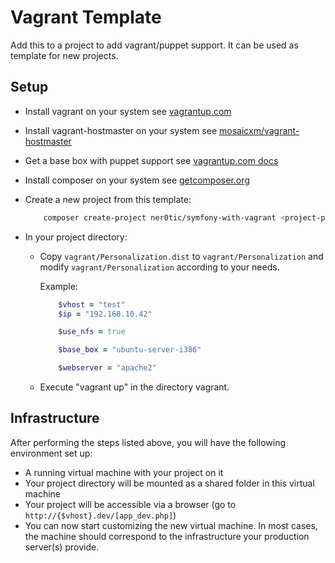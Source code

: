 # Vagrant Template

Add this to a project to add vagrant/puppet support. It can be used as template for new projects.

## Setup

-   Install vagrant on your system
    see [vagrantup.com](http://vagrantup.com/v1/docs/getting-started/index.html)

-   Install vagrant-hostmaster on your system
    see [mosaicxm/vagrant-hostmaster](https://github.com/mosaicxm/vagrant-hostmaster#installation)

-   Get a base box with puppet support
    see [vagrantup.com docs](http://vagrantup.com/v1/docs/getting-started/boxes.html)

-   Install composer on your system
    see [getcomposer.org](http://getcomposer.org/doc/00-intro.md)

-   Create a new project from this template:
    ```bash
        composer create-project ner0tic/symfony-with-vagrant <project-path> --stability="beta"
    ```

-   In your project directory:
    -   Copy `vagrant/Personalization.dist` to `vagrant/Personalization` and modify `vagrant/Personalization` according to your needs.

        Example:

        ```ruby
            $vhost = "test"
            $ip = "192.168.10.42"

            $use_nfs = true

            $base_box = "ubuntu-server-i386"

            $webserver = "apache2"
        ```
    -   Execute "vagrant up" in the directory vagrant.

## Infrastructure

After performing the steps listed above, you will have the following environment set up:

- A running virtual machine with your project on it
- Your project directory will be mounted as a shared folder in this virtual machine
- Your project will be accessible via a browser (go to `http://{$vhost}.dev/[app_dev.php]`)
- You can now start customizing the new virtual machine. In most cases, the machine should correspond to the infrastructure your production server(s) provide.

